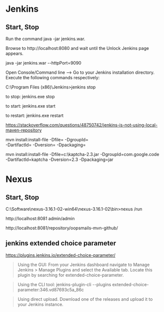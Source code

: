 
# Jenkins

## Start, Stop

Run the command java -jar jenkins.war.

Browse to http://localhost:8080 and wait until the Unlock Jenkins page appears.

java -jar jenkins.war --httpPort=9090

Open Console/Command line --> Go to your Jenkins installation directory. Execute the following commands respectively:


C:\Program Files (x86)\Jenkins>jenkins stop

to stop:
jenkins.exe stop

to start:
jenkins.exe start

to restart:
jenkins.exe restart

https://stackoverflow.com/questions/48750742/jenkins-is-not-using-local-maven-repository


mvn install:install-file -Dfile=<path-to-file> -DgroupId=<group-id> \
    -DartifactId=<artifact-id> -Dversion=<version> -Dpackaging=<packaging>


mvn install:install-file -Dfile=c:\kaptcha-2.3.jar -DgroupId=com.google.code 
-DartifactId=kaptcha -Dversion=2.3 -Dpackaging=jar


# Nexus

## Start, Stop

C:\Software\nexus-3.16.1-02-win64\nexus-3.16.1-02\bin>nexus /run

http://localhost:8081
admin/admin

http://localhost:8081/repository/oopsmails-mvn-github/



## jenkins extended choice parameter

https://plugins.jenkins.io/extended-choice-parameter/


>Using the GUI: From your Jenkins dashboard navigate to Manage Jenkins > Manage Plugins and select the Available tab. Locate this plugin by searching for extended-choice-parameter.

>Using the CLI tool:
jenkins-plugin-cli --plugins extended-choice-parameter:346.vd87693c5a_86c

>Using direct upload. Download one of the releases and upload it to your Jenkins instance.


